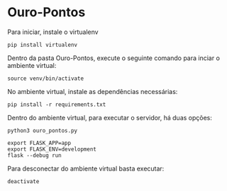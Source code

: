 # Ouro-Pontos
<p> Para iniciar, instale o virtualenv </p>

```
pip install virtualenv
```

<p> Dentro da pasta Ouro-Pontos, execute o seguinte comando para inciar o ambiente virtual: </p>

```
source venv/bin/activate
```

<p>No ambiente virtual, instale as dependências necessárias:</p>

```
pip install -r requirements.txt
```

<p>Dentro do ambiente virtual, para executar o servidor, há duas opções:</p>

```
python3 ouro_pontos.py
```

```
export FLASK_APP=app
export FLASK_ENV=development
flask --debug run
```

<p>Para desconectar do ambiente virtual basta executar:</p>

```
deactivate
```